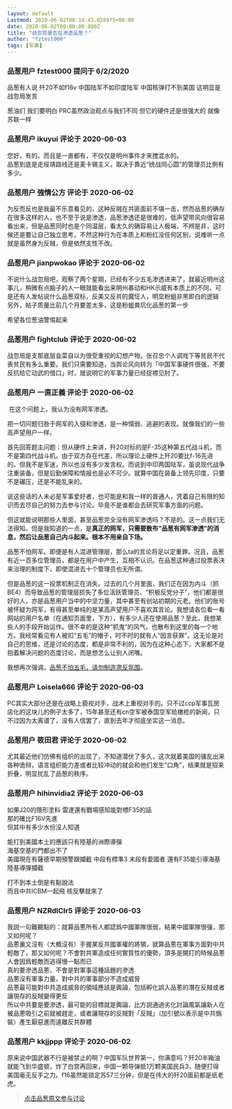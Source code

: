 ```yaml
---
layout: default
Lastmod: 2020-06-02T08:14:43.028975+00:00
date: 2020-06-02T00:00:00.000Z
title: "战忽局是否在渗透品葱？"
author: "fztest000"
tags: [军事]
---
```



### 品葱用户 **fztest000** 提问于 6/2/2020
    
品葱有人说 歼20不如f16v 中国陆军不如印度陆军 中国核弹打不到美国 这明显是战忽局发言  
  
葱油们 我们要明白 PRC虽然政治观点与我们不同 但它的硬件还是很强大的 就像苏联一样
    
                

### 品葱用户 **ikuyui** 评论于 2020-06-03
        
您好，有的。而且是一直都有，不仅仅是明州事件才来搅混水的。  
品葱到底是走绥靖路线还是麦卡锡主义，取决于靠近“统战同心圆”的管理员比例有多少。
        
                

### 品葱用户 **強情公方** 评论于 2020-06-02
        
为反而反也是我最不乐意看见的，这种反贼在共匪面前不堪一击，然而品葱的确存在很多这样的人，也不至于说是渗透，品葱渗透还是很难的，低声望带风向很容易看出来，但是品葱同时也是个同温层，看太久的确容易让人极端，不辨是非，这时候还是要让自己独立思考，不然这种行为在本质上和粉红没任何区别，说难听一点就是虽然身为反贼，但是依然支性不改。
        
                

### 品葱用户 **jianpwokao** 评论于 2020-06-02
        
不说什么战忽局吧，观察了两个星期，已经有不少五毛渗透进来了，就最近明州这事儿，稍微有点脑子的人一眼就能看出来明州暴动和HK示威有本质上的不同，可是还有人发帖说什么品葱双标，反美又反共的魔怔人，明显粉蛆非黑即白的逻辑  
另外，帖子质量比前几个月要差太多，这是粉蛆粪坑化品葱的第一步  
  
希望各位葱油警惕起来
        
                

### 品葱用户 **fightclub** 评论于 2020-06-02
        
战忽局是支那底层韭菜自以为很受重视的幻想产物。张召忠个人调戏下等贫民不代表贫民有多么重要。我们只需要知道，当舆论风向转为「中国军事硬件很强，不要反抗给它动武的借口」时，就说明它的军事力量已经捉襟见肘了。
        
                

### 品葱用户 **一直正義** 评论于 2020-06-02
        
 在这个问题上，我认为没有网军渗透。  
  
把一切问题归咎于网军的入侵和渗透，是一种懦弱、逃避的表现。就像我们的一些高声望用户一样。  
  
首先回答题主问题：但从硬件上来讲，歼20对标的是F-35这种第五代战斗机，而不是第四代战斗机。由于双方存在代差，所以理论上硬件上歼20要比f-16先进的。但我不是军迷，所以也没有多少发言权。而说到中印两国陆军，虽说现代战争注重装备，但是后勤保障和情报也是必不可少。就算中国在装备上领先印度，只要不是碾压，还是不能乱来的。  
  
说这些话的人未必是军事爱好者，也可能是和我一样的普通人，凭着自己有限的知识而去尽自己的努力去参与讨论。毕竟不是谁都会去研究军事方面的问题。  
  
但这就能说明那些人里面，甚至品葱完全没有网军渗透吗？不是的。这一点我们无法得知。但是我知道的一点，是**真正的网军，只需要散布“品葱有网军渗透”的消息，然后让品葱自己内斗起来。根本不用亲自下场。**  
  
品葱不怕网军。即便是有人混进管理层，那么ta的言论将足以定重罪。况且，品葱有近一百多位管理员，都是在用户中产生，互相不认识。在品葱这种通过投票表决来治理的制度下，即使混进去十个管理员也无所谓。  
  
但是品葱的这一投票机制正在消失。过去的几个月里面，我们正在因为内斗（抓BE4）而导致品葱的管理层损失了多位活跃管理员、“积极反党分子”，他们都是很好的人，亦是品葱用户当中的中坚力量，其中甚至有创站初期的元老。他们的账号被怀疑为网军，有得甚至单纯的是某高声望用户不喜欢其言论。我想请各位看一看网站的用户名单（在通知页面里，下方），有多少人还在使用品葱？至此，我想某些人的手段开始运作。很不幸的是这种“抓鬼”的风气，也散布到这里的每一个地方。我经常看见有人被扣“五毛”的帽子，时不时的就有人“因言获罪”。这无论是对自己的思维，还是讨论的态度，都是非常不利的，因为在这种心态下，大家都不是抱着解决问题的态度讨论，而是想怎么让别人闭嘴。  
  
我想再次强调，[品葱不怕五毛，请勿制造肃反氛围](https://pincong.rocks/article/13195 "https://pincong.rocks/article/13195")。
        
                

### 品葱用户 **Loisela666** 评论于 2020-06-03
        
PC其实大部分还是在战略上藐视对手，战术上重视对手的。只不过ccp军事瓦房店化的这块儿的例子太多了，15年甚至还有cn空军被泰国空军给橄榄的新闻，只不过因为太离谱了，没有人信罢了，直到去年才彻底坐实这一消息。
        
                

### 品葱用户 **筱田君** 评论于 2020-06-02
        
尤其最近他们仿佛有组织的出现了，不知道潜伏了多久，这次就着美国的骚乱出来各种诡辩，语言组织能力差或者比较冲动的就会和他们发生“口角”，结果就是招来折叠，明显扰乱了品葱的秩序。
        
                

### 品葱用户 **hihinvidia2** 评论于 2020-06-03
        
如果J20的隱形塗料 雷達還有戰場感知能對標F35的話  
那的確比F16V先進  
但其中有多少水份沒人知道  
  
能打到美國本土的應該只有陸基的洲際導彈  
海基空基的門都出不了  
美國現在有薩德早期預警跟攔截 中段有標準3 末段有愛國者 還有F35能引導海基陸基導彈攔截  
  
打不到本土倒是有點說法   
而且中共ICBM一起飛 核反擊就來了
        
                

### 品葱用户 **NZRdlClr5** 评论于 2020-06-03
        
我説一句難聽點的：就算品蔥所有人都認爲中國軍隊很弱，結果中國軍隊很强，那又如何呢？  
品蔥裏又沒有（大概沒有）手握某反共國軍權的將領，就算品蔥在軍事方面對中共輕敵了，那又如何呢？不會對共軍造成任何實質性的優勢，頂多是開打的時候品蔥人會因爲輕敵而逃得慢一點而已  
真的要滲透品蔥，不會是對軍事這種話題的滲透  
品蔥沒有軍事力量，對中共的軍事部分不造成威脅  
品蔥最可能對中共造成威脅的領域應該是輿論，包括孵化誤入品蔥的潛在反賊或者讓現存的反賊變得更反  
所以中共要是要滲透，最可能的目標就是輿論，比方説通過劣化討論風氣讓新人在被品蔥吸引之前就被趕走，或者讓現存的反賊對「反賊」（加引號以表示是中共僞裝）產生厭惡進而遠離反共群體
        
                

### 品葱用户 **kkjjppp** 评论于 2020-06-02
        
原来说中国武器不行是被禁止的啊？中国军队世界第一，你满意吗？歼20半箱油就能飞到华盛顿，炸了白宫再回来，中国一颗导弹抵1万颗美国民兵3，随便打得美国毫无反手之力。f16虽然能锁定苏57三分钟，但是在伟大的歼20面前都是纸老虎。
        
                





> [点击品葱原文参与讨论](https://pincong.rocks/question/26598)

